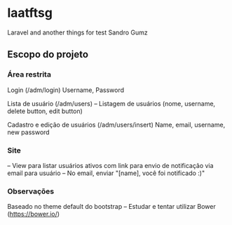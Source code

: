 # laatftsg
Laravel and another things for test Sandro Gumz


## Escopo do projeto

### Área restrita

Login (/adm/login)
Username, Password

Lista de usuário (/adm/users)
– Listagem de usuários (nome, username, delete button, edit button)

Cadastro e edição de usuários (/adm/users/insert)
Name, email, username, new password

### Site
– View para listar usuários ativos com link para envio de notificação via email para usuário
– No email, enviar "[name], você foi notificado :)"

### Observações
Baseado no theme default do bootstrap
– Estudar e tentar utilizar Bower (https://bower.io/)
